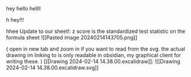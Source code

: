 hey
hello
hellll

h
hey!!!

hhee
Update to our sheet!:
z score is the standardized test statistic on the formula sheet 
![[Pasted image 20240214143705.png]]

( open in new tab and zoom in if you want to read from the svg. the actual drawing im linking to is only readable in obsidian, my graphical client for writing these. )
[[Drawing 2024-02-14 14.38.00.excalidraw]]:
![[Drawing 2024-02-14 14.38.00.excalidraw.svg]]
